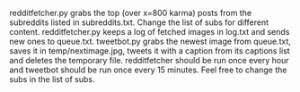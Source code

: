 redditfetcher.py grabs the top (over x=800 karma) posts from the subreddits listed in subreddits.txt. Change the list of subs for different content.
redditfetcher.py keeps a log of fetched images in log.txt and sends new ones to queue.txt.
tweetbot.py grabs the newest image from queue.txt, saves it in temp/nextimage.jpg, tweets it with a caption from its captions list and deletes the temporary file. 
redditfetcher should be run once every hour and tweetbot should be run once every 15 minutes.
Feel free to change the subs in the list of subs.
